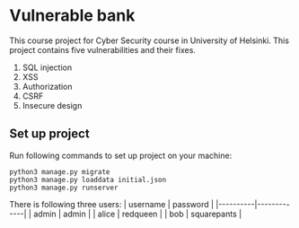 # Vulnerable bank

This course project for Cyber Security course in University of Helsinki. This
project contains five vulnerabilities and their fixes.

1. SQL injection
2. XSS
3. Authorization
4. CSRF
5. Insecure design

## Set up project

Run following commands to set up project on your machine:

```
python3 manage.py migrate
python3 manage.py loaddata initial.json
python3 manage.py runserver
```

There is following three users:
| username | password    |
|----------|-------------|
| admin    | admin       |
| alice    | redqueen    |
| bob      | squarepants |
